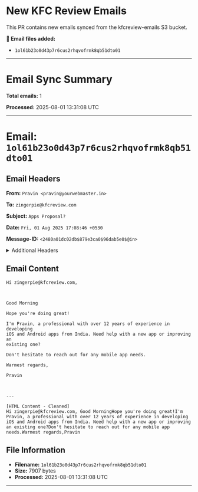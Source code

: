 # New KFC Review Emails

This PR contains new emails synced from the kfcreview-emails S3 bucket.

**📧 Email files added:**
- `1ol61b23o0d43p7r6cus2rhqvofrmk8qb51dto01`

---

# Email Sync Summary

**Total emails:** 1

**Processed:** 2025-08-01 13:31:08 UTC

---

# Email: `1ol61b23o0d43p7r6cus2rhqvofrmk8qb51dto01`

## Email Headers

**From:** `Pravin <pravin@yourwebmaster.in>`

**To:** `zingerpie@kfcreview.com`

**Subject:** `Apps Proposal?`

**Date:** `Fri, 01 Aug 2025 17:08:46 +0530`

**Message-ID:** `<2480a01dc02db$879e3ca0$96dab5e0$@in>`

<details>
<summary>Additional Headers</summary>

**Return-Path:** `<pravin@yourwebmaster.in>`

**Received:** `from mail-pg1-f196.google.com (mail-pg1-f196.google.com [209.85.215.196]) by inbound-smtp.us-east-2.amazonaws.com with SMTP id 1ol61b23o0d43p7r6cus2rhqvofrmk8qb51dto01 for zingerpie@kfcreview.com; Fri, 01 Aug 2025 11:59:25 +0000 (UTC)`

**Received-SPF:** `pass (spfCheck: domain of yourwebmaster.in designates 209.85.215.196 as permitted sender) client-ip=209.85.215.196; envelope-from=pravin@yourwebmaster.in; helo=mail-pg1-f196.google.com;`

**Authentication-Results:** `amazonses.com; spf=pass (spfCheck: domain of yourwebmaster.in designates 209.85.215.196 as permitted sender) client-ip=209.85.215.196; envelope-from=pravin@yourwebmaster.in; helo=mail-pg1-f196.google.com; dkim=pass header.i=@yourwebmaster-in.20230601.gappssmtp.com; dmarc=none header.from=yourwebmaster.in;`

**Received:** `by mail-pg1-f196.google.com with SMTP id 41be03b00d2f7-b423b13e2c3so457462a12.3 for <zingerpie@kfcreview.com>; Fri, 01 Aug 2025 04:59:25 -0700 (PDT)`

**DKIM-Signature:** `v=1; a=rsa-sha256; c=relaxed/relaxed; d=yourwebmaster-in.20230601.gappssmtp.com; s=20230601; t=1754049564; x=1754654364; darn=kfcreview.com; h=content-language:thread-index:mime-version:message-id:date:subject :to:from:from:to:cc:subject:date:message-id:reply-to; bh=Lftmz8sQYgb4DoSzkk7UBw9ioEJeamBrkJc5lPeADlc=; b=cQUY8NQEj5eMqpzl/J5hG1gRII5F2o3sNGokCJjnqWlci89YdyBfuJKj+GPKt01qak YxOptyHmZWSfzGHABRSstuHnphGFdTvDJflo+kpppDdmjNBTz8wgPqU1V3Tk1biWr1d6 IcUv1lCf6G2+Uk8K6JWy1sUG6t+HhyjvCFq0EBWH05SgKivJa2cNretBxG1pOwW9ZJq2 4tzypbdbBGKCCyfM6IEl0PC6SH/91qWBIq3wOVGkDc/R/9GP2PFW/v6fRA1V642ZtPTK CnsQ74o2Aerd5rMPEw1qCivMHTyDPKOKbnkYZJw21MYzVjLornltLkJ4Ivl+Rzr8/Yb5 KsNQ==`

**Return-Path:** `<pravin@yourwebmaster.in>`

**Received:** `from DESKTOPQPJ2HB0 ([2409:40e5:7:78b5:b5eb:5994:4584:f9]) by smtp.gmail.com with ESMTPSA id d9443c01a7336-241d1f21c65sm42296895ad.73.2025.08.01.04.59.22 for <zingerpie@kfcreview.com> (version=TLS1_2 cipher=ECDHE-ECDSA-AES128-GCM-SHA256 bits=128/128); Fri, 01 Aug 2025 04:59:23 -0700 (PDT)`

**MIME-Version:** `1.0`

**Content-Type:** `multipart/alternative; boundary="----=_NextPart_000_2480B_01DC0309.A15678A0"`

**Thread-Index:** `AdwC0/3XVPANiisAQiKlehu2MYmeaQ==`

**Content-Language:** `en-us`

</details>

## Email Content

```
Hi zingerpie@kfcreview.com,

 

Good Morning

Hope you're doing great!

I'm Pravin, a professional with over 12 years of experience in developing
iOS and Android apps from India. Need help with a new app or improving an
existing one?

Don't hesitate to reach out for any mobile app needs.

Warmest regards,

Pravin



---

[HTML Content - Cleaned]
Hi zingerpie@kfcreview.com, Good MorningHope you're doing great!I'm Pravin, a professional with over 12 years of experience in developing iOS and Android apps from India. Need help with a new app or improving an existing one?Don't hesitate to reach out for any mobile app needs.Warmest regards,Pravin
```

## File Information

- **Filename:** `1ol61b23o0d43p7r6cus2rhqvofrmk8qb51dto01`
- **Size:** 7907 bytes
- **Processed:** 2025-08-01 13:31:08 UTC


---


